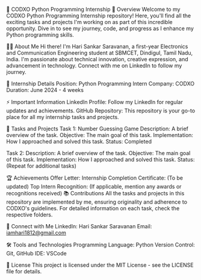 🚀 CODXO Python Programming Internship
🌟 Overview
Welcome to my CODXO Python Programming Internship repository! Here, you'll find all the exciting tasks and projects I'm working on as part of this incredible opportunity. Dive in to see my journey, code, and progress as I enhance my Python programming skills.

👨‍💻 About Me
Hi there! I'm Hari Sankar Saravanan, a first-year Electronics and Communication Engineering student at SBMCET, Dindigul, Tamil Nadu, India. 
I'm passionate about technical innovation, creative expression, and advancement in technology. Connect with me on LinkedIn to follow my journey.

📝 Internship Details
Position: Python Programming Intern
Company: CODXO
Duration: June 2024 - 4 weeks

⚡ Important Information
LinkedIn Profile: Follow my LinkedIn for regular updates and achievements. 
GitHub Repository: This repository is your go-to place for all my internship tasks and projects.

🎯 Tasks and Projects
Task 1: Number Guessing Game
Description: A brief overview of the task.
Objective: The main goal of this task.
Implementation: How I approached and solved this task.
Status: Completed

Task 2: 
Description: A brief overview of the task.
Objective: The main goal of this task.
Implementation: How I approached and solved this task.
Status: 
(Repeat for additional tasks)

🏆 Achievements
Offer Letter: 
Internship Completion Certificate: (To be updated)
Top Intern Recognition: (If applicable, mention any awards or recognitions received)
📚 Contributions
All the tasks and projects in this repository are implemented by me, ensuring originality and adherence to CODXO's guidelines. For detailed information on each task, check the respective folders.

🤝 Connect with Me
LinkedIn: Hari Sankar Saravanan
Email: iamhari1812@gmail.com

🛠️ Tools and Technologies
Programming Language: Python
Version Control: Git, GitHub
IDE: VSCode

📄 License
This project is licensed under the MIT License - see the LICENSE file for details.
